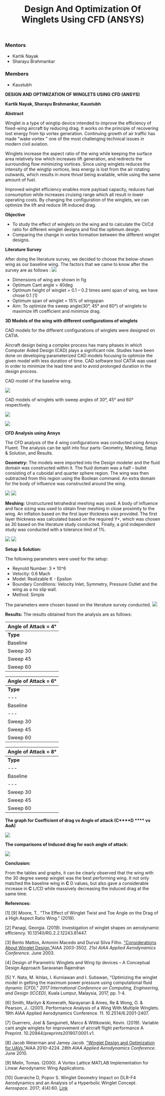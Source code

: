 ﻿---
 layout: post
 title: "Design And Optimization Of Winglets Using CFD (ANSYS)"
 description: "Design and optimization of winglets for an aircraft by varying configurations of winglets using CFD ANSYS"
 categories: piston
 thumbnail: "cfd-winglets.jpg"
---

### Mentors
* Kartik Nayak
* Sharayu Brahmankar


### Members
* Kaustubh



**DESIGN AND OPTIMIZATION OF WINGLETS USING CFD (ANSYS)**


**Kartik Nayak, Sharayu Brahmankar, Kaustubh**


**Abstract**


Winglet is a type of wingtip device intended to improve the efficiency of fixed-wing aircraft by reducing drag. It works on the principle of recovering lost energy from tip vortex generation. Continuing growth of air traffic has made &quot;wake vortex &quot; one of the most challenging technical issues in modern civil aviation.


Winglets increase the aspect ratio of the wing while keeping the surface area relatively low which increases lift generation, and redirects the surrounding flow minimizing vortices. Since using winglets reduces the intensity of the wingtip vortices, less energy is lost from the air rotating outwards, which results in more thrust being available, while using the same amount of fuel.


Improved winglet efficiency enables more payload capacity, reduces fuel consumption while increases cruising range which all result in lower operating costs. By changing the configuration of the winglets, we can optimize the lift and reduce lift induced drag.


**Objective**


- To study the effect of winglets on the wing and to calculate the Cl/Cd ratio for different winglet designs and find the optimum design.
- Comparing the change in vortex formation between the different winglet designs.


**Literature Survey**


After doing the literature survey, we decided to choose the below-shown wing as our baseline wing. The factors that we came to know after the survey are as follows : ![](/virtual-expo/assets/img/piston/DOW_Blog_1.png)


- Dimensions of wing are shown in fig
- Optimum Cant angle = 40deg
- Optimum height of winglet = 0.1 – 0.2 times semi span of wing, we have chose 0.1 [1]
- Optimum span of winglet = 15% of wingspan
- Aim: To optimize the sweep angle(30°, 45° and 60°) of winglets to maximize lift coefficient and minimize drag.


**3D Models of the wing with different configurations of winglets**


CAD models for the different configurations of winglets were designed on CATIA.


Aircraft design being a complex process has many phases in which Computer Aided Design (CAD) plays a significant role. Studies have been done on developing parameterized CAD models focusing to optimize the given model with less duration of time. CAD software tool CATIA was used in order to minimize the lead time and to avoid prolonged duration in the design process.


CAD model of the baseline wing.


![](/virtual-expo/assets/img/piston/DOW_Blog_2.png)


CAD models of winglets with sweep angles of 30°, 45° and 60° respectively.


![](/virtual-expo/assets/img/piston/DOW_Blog_3.jpg)


![](/virtual-expo/assets/img/piston/DOW_Blog_4.jpg)


**CFD Analysis using Ansys**


The CFD analysis of the 4 wing configurations was conducted using Ansys Fluent. The analysis can be split into four parts: Geometry, Meshing, Setup &amp; Solution, and Results.


**Geometry:**
The models were imported into the Design modeler and the fluid domain was constructed within it. The fluid domain was a half – bullet consisting of a cuboidal and quarter sphere region. The wing was then subtracted from this region using the Boolean command. An extra domain for the body of influence was constructed around the wing.


![](/virtual-expo/assets/img/piston/DOW_Blog_5.png) 
![](/virtual-expo/assets/img/piston/DOW_Blog_6.png)


**Meshing:**
Unstructured tetrahedral meshing was used. A body of influence and face sizing was used to obtain finer meshing in close proximity to the wing. An inflation based on the first layer thickness was provided. The first layer thickness was calculated based on the required Y+, which was chosen as 30 based on the literature study conducted. Finally, a grid independent study was conducted with a tolerance limit of 1%.


![](/virtual-expo/assets/img/piston/DOW_Blog_7.png) 
![](/virtual-expo/assets/img/piston/DOW_Blog_8.png)


**Setup &amp; Solution:**


The following parameters were used for the setup:


- Reynold Number: 3 \* 10^6
- Velocity: 0.6 Mach
- Model: Realizable K - Epsilon
- Boundary Conditions: Velocity Inlet, Symmetry, Pressure Outlet and the wing as a no slip wall.
- Method: Simple


The parameters were chosen based on the literature survey conducted.
 ![](/virtual-expo/assets/img/piston/DOW_Blog_9.png)


**Results:**
The results obtained from the analysis are as follows:


| Angle of Attack = 4° |
| --- |
| **Type** | **C** L | **C** D | **C** Di | **C** L/CD |
| Baseline | 2.858E-01 | 1.814E-02 | 1.037E-02 | 1.575E+01 |
| Sweep 30 | 3.073E-01 | 1.824E-02 | 9.163E-03 | 1.684E+01 |
| Sweep 45 | 3.068E-01 | 1.812E-02 | 9.174E-03 | 1.693E+01 |
| Sweep 60 | 3.053E-01 | 1.869E-02 | 9.179E-03 | 1.634E+01 |


| Angle of Attack = 6° |
| --- |
| **Type** | **C** L | **C** D | **C** di | **C** L/CD |
| --- | --- | --- | --- | --- |
| Baseline | 4.137E-01 | 2.743E-02 | 2.329E-02 | 1.508E+01 |
| --- | --- | --- | --- | --- |
| Sweep 30 | 4.308E-01 | 2.578E-02 | 2.059E-02 | 1.671E+01 |
| Sweep 45 | 4.307E-01 | 2.844E-02 | 2.060E-02 | 1.514E+01 |
| Sweep 60 | 4.241E-01 | 2.889E-02 | 2.062E-02 | 1.468E+01 |


| Angle of Attack = 8° |
| --- |
| **Type** | **C** L | **C** D | **C** Di | **C** L/CD |
| --- | --- | --- | --- | --- |
| Baseline | 5.268E-01 | 5.078E-02 | 4.130E-02 | 1.037E+01 |
| --- | --- | --- | --- | --- |
| Sweep 30 | 5.581E-01 | 5.070E-02 | 3.652E-02 | 1.101E+01 |
| Sweep 45 | 5.514E-01 | 5.232E-02 | 3.654E-02 | 1.054E+01 |
| Sweep 60 | 5.392E-01 | 5.392E-02 | 3.656E-02 | 1.000E+01 |


**The graph for Coefficient of drag vs Angle of attack (C****D **** vs AoA)**


![](/virtual-expo/assets/img/piston/DOW_Blog_10.png)


**The comparisons of Induced drag for each angle of attack:**


![](/virtual-expo/assets/img/piston/DOW_Blog_11.png)


**Conclusion:**


From the tables and graphs, it can be clearly observed that the wing with the 30 degree sweep winglet was the best performing wing. It not only matched the baseline wing in **C** D values, but also gave a considerable increase in **C** L/CD while massively decreasing the induced drag at the same time.


**References:**


[1] [9] Moore, T.. &quot;The Effect of Winglet Twist and Toe Angle on the Drag of a High Aspect Ratio Wing.&quot; (2019).


[2] Panagi, Georgia. (2019). Investigation of winglet shapes on aerodynamic efficiency. 10.13140/RG.2.2.12243.81447.


[3] Bento Mattos, Antonini Macedo and Durval Silva Filho. [&quot;Considerations About Winglet Design,&quot;](https://arc.aiaa.org/doi/10.2514/6.2003-3502)AIAA 2003-3502. _21st AIAA Applied Aerodynamics Conference_. June 2003.


[4] Design of Parametric Winglets and Wing tip devices – A Conceptual Design Approach Saravanan Rajendran


[5] Y. Nata, M. Ikhlas, I. Kurniawan and I. Sutiawan, &quot;Optimizing the winglet model in getting the maximum power pressure using computational fluid dynamic (CFD),&quot; _2017 International Conference on Computing, Engineering, and Design (ICCED)_, Kuala Lumpur, Malaysia, 2017, pp. 1-4.


[6] Smith, Marilyn &amp; Komerath, Narayanan &amp; Ames, Re &amp; Wong, O. &amp; Pearson, J.. (2001). Performance Analysis of a Wing With Multiple Winglets. 19th AIAA Applied Aerodynamics Conference. 11. 10.2514/6.2001-2407.


[7] Guerrero, Joel &amp; Sanguineti, Marco &amp; Wittkowski, Kevin. (2019). Variable cant angle winglets for improvement of aircraft flight performance A Preprint. 10.20944/preprints201907.0001.v1.


[8] Jacob Weierman and Jamey Jacob. [&quot;Winglet Design and Optimization for UAVs,&quot;](https://arc.aiaa.org/doi/10.2514/6.2010-4224)AIAA 2010-4224. _28th AIAA Applied Aerodynamics Conference_. June 2010.


[9] Melin, Tomas. (2000). A Vortex Lattice MATLAB Implementation for Linear Aerodynamic Wing Applications.


[10] Gueraiche D, Popov S. Winglet Geometry Impact on DLR-F4 Aerodynamics and an Analysis of a Hyperbolic Winglet Concept. _Aerospace_. 2017; 4(4):60. [Link](https://doi.org/10.3390/aerospace4040060)